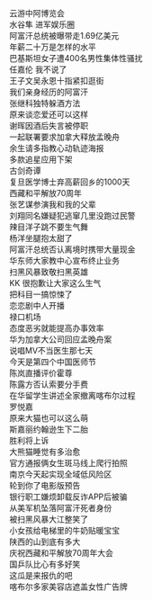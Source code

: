 云游中阿博览会  
水谷隼 进军娱乐圈  
阿富汗总统被曝带走1.69亿美元  
年薪二十万是怎样的水平  
巴基斯坦女子遭400名男性集体性骚扰  
任嘉伦 我不说了  
王子文吴永恩十指紧扣逛街  
我们亲身经历的阿富汗  
张继科独特躲酒方法  
原来谈恋爱还可以这样  
谢晖因酒后失言被停职  
一起联署要求加拿大释放孟晚舟  
余生请多指教心动轨迹海报  
多款追星应用下架  
古剑奇谭  
复旦医学博士弃高薪回乡的1000天  
西藏和平解放70周年  
张艺谋参演我和我的父辈  
刘翔同名嫌疑犯逃窜几里没跑过民警  
辣目洋子跳不要生气舞  
杨洋坐腿抱太甜了  
阿富汗总统否认离境时携带大量现金  
华东师大家教中心宣布终止业务  
扫黑风暴致敬扫黑英雄  
KK 很抱歉让大家这么生气  
把科目一搞惊悚了  
恋恋剧中人开播  
禄口机场  
态度恶劣就能提高办事效率  
华为加拿大公司回应孟晚舟案  
说唱MV不当医生那七天  
今天是第四个中国医师节  
陈岚直播评价霍尊  
陈露方否认索要分手费  
在华留学生讲述全家撤离喀布尔过程  
罗悦嘉  
原来大猫也可以这么萌  
斯嘉丽约翰逊生下二胎  
胜利将上诉  
大熊猫睡觉有多治愈  
官方通报俩女生斑马线上爬行拍照  
南京今天起实现全域低风险区  
轮到你了电影版预告  
银行职工嫌烦卸载反诈APP后被骗  
从美军机坠落阿富汗死者身份  
被扫黑风暴大江整笑了  
小女孩给电梯里的牛奶贴暖宝宝  
陕西的山到底有多大  
庆祝西藏和平解放70周年大会  
国乒队比心有多好笑  
这瓜是来报仇的吧  
喀布尔多家美容店遮盖女性广告牌  
